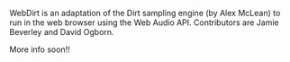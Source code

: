 WebDirt is an adaptation of the Dirt sampling engine (by Alex McLean) to run in the web browser 
using the Web Audio API. Contributors are Jamie Beverley and David Ogborn.

More info soon!!

